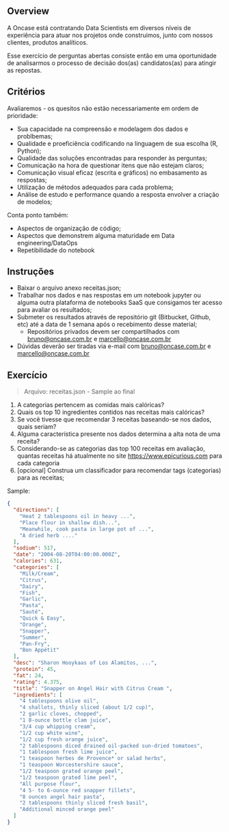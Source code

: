 ## Overview

A Oncase está contratando Data Scientists em diversos níveis de experiência para atuar nos projetos onde construimos, junto com nossos clientes, produtos analíticos.

Esse exercício de perguntas abertas consiste então em uma oportunidade de analisarmos o processo de decisão dos(as) candidatos(as) para atingir as repostas. 

## Critérios

Avaliaremos - os quesitos não estão necessariamente em ordem de prioridade:

* Sua capacidade na compreensão e modelagem dos dados e problbemas;
* Qualidade e proeficiência codificando na linguagem de sua escolha (R, Python);
* Qualidade das soluções encontradas para responder às perguntas;
* Comunicação na hora de questionar itens que não estejam claros;
* Comunicação visual eficaz (escrita e gráficos) no embasamento as respostas;
* Utilização de métodos adequados para cada problema;
* Análise de estudo e performance quando a resposta envolver a criação de modelos;

Conta ponto também:

* Aspectos de organização de código;
* Aspectos que demonstrem alguma maturidade em Data engineering/DataOps
* Repetibilidade do notebook

## Instruções

* Baixar o arquivo anexo receitas.json;
* Trabalhar nos dados e nas respostas em um notebook jupyter ou alguma outra plataforma de notebooks SaaS que consigamos ter acesso para avaliar os resultados;
* Submeter os resultados através de repositório git (Bitbucket, Github, etc) até a data de 1 semana após o recebimento desse material;
    * Repositórios privados devem ser compartilhados com bruno@oncase.com.br e marcello@oncase.com.br
* Dúvidas deverão ser tiradas via e-mail com bruno@oncase.com.br e marcello@oncase.com.br

## Exercício

> Arquivo: receitas.json - Sample ao final

1. A categorias pertencem as comidas mais calóricas?
2. Quais os top 10 ingredientes contidos nas receitas mais calóricas?
3. Se você tivesse que recomendar 3 receitas baseando-se nos dados, quais seriam?
4. Alguma característica presente nos dados determina a alta nota de uma receita?
5. Considerando-se as categorias das top 100 receitas em avaliação, quantas receitas há atualmente no site https://www.epicurious.com para cada categoria
6. [opcional] Construa um classificador para recomendar tags (categorias) para as receitas;

Sample:

```json
{
  "directions": [
    "Heat 2 tablespoons oil in heavy ...",
    "Place flour in shallow dish...",
    "Meanwhile, cook pasta in large pot of ...",
    "A dried herb ...."
  ],
  "sodium": 517,
  "date": "2004-08-20T04:00:00.000Z",
  "calories": 631,
  "categories": [
    "Milk/Cream",
    "Citrus",
    "Dairy",
    "Fish",
    "Garlic",
    "Pasta",
    "Sauté",
    "Quick & Easy",
    "Orange",
    "Snapper",
    "Summer",
    "Pan-Fry",
    "Bon Appétit"
  ],
  "desc": "Sharon Hooykaas of Los Alamitos, ...",
  "protein": 45,
  "fat": 24,
  "rating": 4.375,
  "title": "Snapper on Angel Hair with Citrus Cream ",
  "ingredients": [
    "4 tablespoons olive oil",
    "4 shallots, thinly sliced (about 1/2 cup)",
    "2 garlic cloves, chopped",
    "1 8-ounce bottle clam juice",
    "3/4 cup whipping cream",
    "1/2 cup white wine",
    "1/2 cup fresh orange juice",
    "2 tablespoons diced drained oil-packed sun-dried tomatoes",
    "1 tablespoon fresh lime juice",
    "1 teaspoon herbes de Provence* or salad herbs",
    "1 teaspoon Worcestershire sauce",
    "1/2 teaspoon grated orange peel",
    "1/2 teaspoon grated lime peel",
    "All purpose flour",
    "4 5- to 6-ounce red snapper fillets",
    "8 ounces angel hair pasta",
    "2 tablespoons thinly sliced fresh basil",
    "Additional minced orange peel"
  ]
}
```


